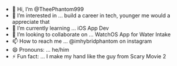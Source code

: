 - 👋 Hi, I’m @TheePhantom999
- 👀 I’m interested in ... build a career in tech, younger me would a appreciate that 
- 🌱 I’m currently learning ... iOS App Dev
- 💞️ I’m looking to collaborate on ... WatchOS App for Water Intake
- 📫 How to reach me ... @imhybridphantom on instagram 
- 😄 Pronouns: ... he/him
- ⚡ Fun fact: ... I make my hand like the guy from Scary Movie 2

<!---
TheePhantom999/TheePhantom999 is a ✨ special ✨ repository because its `README.md` (this file) appears on your GitHub profile.
You can click the Preview link to take a look at your changes.
--->
